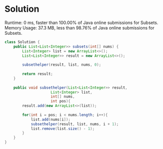 # Solution 

Runtime: 0 ms, faster than 100.00% of Java online submissions for Subsets.
Memory Usage: 37.3 MB, less than 98.76% of Java online submissions for Subsets.

```java
class Solution {
    public List<List<Integer>> subsets(int[] nums) {
        List<Integer> list = new ArrayList<>();
        List<List<Integer>> result = new ArrayList<>();
        
        subsethelper(result, list, nums, 0);
        
        return result;
    }
    
    public void subsethelper(List<List<Integer>> result,
                     List<Integer> list,
                     int[] nums,
                     int pos){
        result.add(new ArrayList<>(list));
        
        for(int i = pos; i < nums.length; i++){
            list.add(nums[i]);
            subsethelper(result, list, nums, i + 1);
            list.remove(list.size() - 1);
        }
    }
}
```
